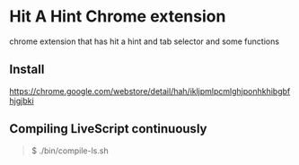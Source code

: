 Hit A Hint Chrome extension
==============

chrome extension that has hit a hint and tab selector and some functions

Install
-------
https://chrome.google.com/webstore/detail/hah/ikljpmlpcmlghjponhkhibgbfhjgjbki

Compiling LiveScript continuously
-------
> $ ./bin/compile-ls.sh
